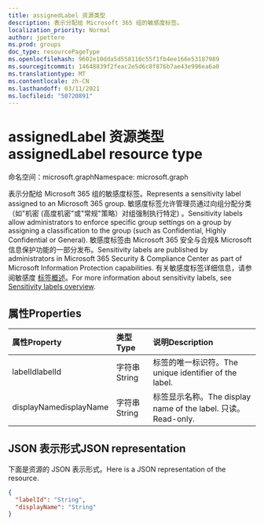 ```yaml
---
title: assignedLabel 资源类型
description: 表示分配给 Microsoft 365 组的敏感度标签。
localization_priority: Normal
author: jpettere
ms.prod: groups
doc_type: resourcePageType
ms.openlocfilehash: 9602e10dda5d558110c55f1fb4ee166e53187989
ms.sourcegitcommit: 14648839f2feac2e5d6c8f876b7ae43e996ea6a0
ms.translationtype: MT
ms.contentlocale: zh-CN
ms.lasthandoff: 03/11/2021
ms.locfileid: "50720891"
---
```

# <a name="assignedlabel-resource-type"></a><span data-ttu-id="00fdd-103">assignedLabel 资源类型</span><span class="sxs-lookup"><span data-stu-id="00fdd-103">assignedLabel resource type</span></span>

<span data-ttu-id="00fdd-104">命名空间：microsoft.graph</span><span class="sxs-lookup"><span data-stu-id="00fdd-104">Namespace: microsoft.graph</span></span>

<span data-ttu-id="00fdd-105">表示分配给 Microsoft 365 组的敏感度标签。</span><span class="sxs-lookup"><span data-stu-id="00fdd-105">Represents a sensitivity label assigned to an Microsoft 365 group.</span></span> <span data-ttu-id="00fdd-106">敏感度标签允许管理员通过向组分配分类（如"机密 (高度机密"或"常规"策略）对组强制执行特定) 。</span><span class="sxs-lookup"><span data-stu-id="00fdd-106">Sensitivity labels allow administrators to enforce specific group settings on a group by assigning a classification to the group (such as Confidential, Highly Confidential or General).</span></span> <span data-ttu-id="00fdd-107">敏感度标签由 Microsoft 365 安全与合规& Microsoft 信息保护功能的一部分发布。</span><span class="sxs-lookup"><span data-stu-id="00fdd-107">Sensitivity labels are published by administrators in Microsoft 365 Security & Compliance Center as part of Microsoft Information Protection capabilities.</span></span> <span data-ttu-id="00fdd-108">有关敏感度标签详细信息，请参阅敏感度 [标签概述](/microsoft-365/compliance/sensitivity-labels?view=o365-worldwide)。</span><span class="sxs-lookup"><span data-stu-id="00fdd-108">For more information about sensitivity labels, see [Sensitivity labels overview](/microsoft-365/compliance/sensitivity-labels?view=o365-worldwide).</span></span>

## <a name="properties"></a><span data-ttu-id="00fdd-109">属性</span><span class="sxs-lookup"><span data-stu-id="00fdd-109">Properties</span></span>
| <span data-ttu-id="00fdd-110">属性</span><span class="sxs-lookup"><span data-stu-id="00fdd-110">Property</span></span>     | <span data-ttu-id="00fdd-111">类型</span><span class="sxs-lookup"><span data-stu-id="00fdd-111">Type</span></span>   |<span data-ttu-id="00fdd-112">说明</span><span class="sxs-lookup"><span data-stu-id="00fdd-112">Description</span></span>|
|:---------------|:--------|:----------|
|<span data-ttu-id="00fdd-113">labelId</span><span class="sxs-lookup"><span data-stu-id="00fdd-113">labelId</span></span>|<span data-ttu-id="00fdd-114">字符串</span><span class="sxs-lookup"><span data-stu-id="00fdd-114">String</span></span>|<span data-ttu-id="00fdd-115">标签的唯一标识符。</span><span class="sxs-lookup"><span data-stu-id="00fdd-115">The unique identifier of the label.</span></span>|
|<span data-ttu-id="00fdd-116">displayName</span><span class="sxs-lookup"><span data-stu-id="00fdd-116">displayName</span></span>|<span data-ttu-id="00fdd-117">字符串</span><span class="sxs-lookup"><span data-stu-id="00fdd-117">String</span></span>|<span data-ttu-id="00fdd-118">标签显示名称。</span><span class="sxs-lookup"><span data-stu-id="00fdd-118">The display name of the label.</span></span> <span data-ttu-id="00fdd-119">只读。</span><span class="sxs-lookup"><span data-stu-id="00fdd-119">Read-only.</span></span>|

## <a name="json-representation"></a><span data-ttu-id="00fdd-120">JSON 表示形式</span><span class="sxs-lookup"><span data-stu-id="00fdd-120">JSON representation</span></span>

<span data-ttu-id="00fdd-121">下面是资源的 JSON 表示形式。</span><span class="sxs-lookup"><span data-stu-id="00fdd-121">Here is a JSON representation of the resource.</span></span>

<!-- {
  "blockType": "resource",
  "optionalProperties": [
  ],
  "@odata.type": "microsoft.graph.assignedLabel"
}-->

```json
{
  "labelId": "String",
  "displayName": "String"
}
```


<!-- uuid: 8fcb5dbc-d5aa-4681-8e31-b001d5168d79
2015-10-25 14:57:30 UTC -->
<!--
{
  "type": "#page.annotation",
  "description": "assignedLabel resource",
  "keywords": "",
  "section": "documentation",
  "tocPath": "",
  "suppressions": []
}
-->